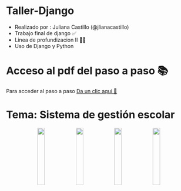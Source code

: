 # Taller-Django
* Realizado por : Juliana Castillo (@jlianacastillo)
* Trabajo final de django ✅ 
* Linea de profundizacion II 👩‍💻
* Uso de Django y Python

# Acceso al pdf del paso a paso 📚

Para acceder al paso a paso [Da un clic aqui 🚀](https://drive.google.com/file/d/1183WOCpH88n8awzoeo2I19m9xe3mJMZJ/view?usp=sharing)

# Tema: Sistema de gestión escolar 
<div align="center">
 <img align="center" width="20%" src="https://user-images.githubusercontent.com/96964513/283006568-42f673bc-365b-4494-a132-a8afa6171ab9.png">
 <img align="center" width="20%" src="https://user-images.githubusercontent.com/96964513/283006603-3fb68337-3c8d-433e-9e4e-9193caec7252.png">
 <img align="center" width="20%" src="https://user-images.githubusercontent.com/96964513/283006635-116cc67f-1e2b-4c99-957f-e7a3d41fa76a.png">
 <img align="center" width="20%" src="https://user-images.githubusercontent.com/96964513/283006694-27441d82-32e9-4b2c-bc9c-05b668da6b02.png">


